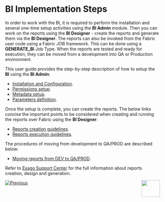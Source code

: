 # BI Implementation Steps 

In order to work with the BI, it is required to perform the installation and several one-time setup activities using the **BI Admin** module. Then you can work on the reports using the **BI Designer** - create the reports and generate them via the **BI Designer**. The reports can also be invoked from the Fabric user code using a Fabric JOB framework. This can be done using a **GENERATE_BI** Job Type. When the reports are tested and ready for execution, they can be moved from a development into QA or Production environment.

This user guide provides the step-by-step description of how to setup the **BI** using the **BI Admin**:

* [Installation and Configuration](01_Installation.md).
* [Permissions setup](02_Permissions_Setup.md).
* [Metadata setup](03_Metadata_Setup).
* [Parameters definition](04_parameters.md).

Once the setup is complete, you can create the reports. The below links concise the important points to be considered when creating and running the reports over Fabric using the **BI Designer**:

* [Reports creation guidelines](05_report_creation_guidelines.md).
* [Reports execution guidelines](06_report_execution_guidelines.md).

The procedures of moving from development to QA/PROD are described below:

* [Moving reports from DEV to QA/PROD](07_moving_from_dev_to_prod.md).


Refer to [Exago Support Center](https://support.exagoinc.com/hc/en-us) for the full information about reports creation, design and generation.


[![Previous](/articles/images/Previous.png)](00_BI_integration.md)[<img align="right" width="60" height="54" src="/articles/images/Next.png">](01_Installation.md) 
